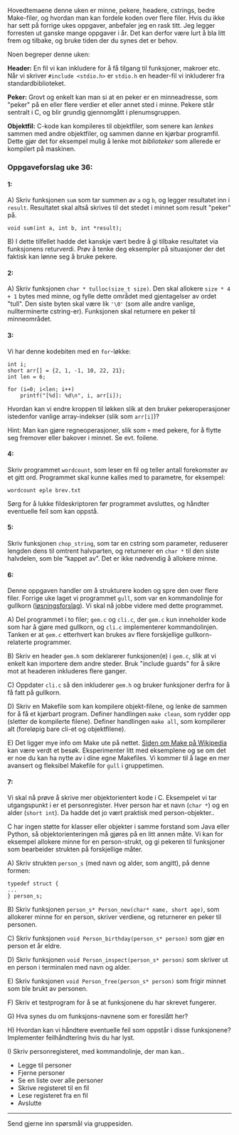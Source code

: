 
Hovedtemaene denne uken er minne, pekere, headere, cstrings, bedre Make-filer, og hvordan man kan fordele koden over flere filer. Hvis du ikke har sett på forrige ukes oppgaver, anbefaler jeg en rask titt. Jeg legger forresten ut ganske mange oppgaver i år. Det kan derfor være lurt å bla litt frem og tilbake, og bruke tiden der du synes det er behov.

Noen begreper denne uken:

**Header:** En fil vi kan inkludere for å få tilgang til funksjoner, makroer etc. Når vi skriver `#include <stdio.h>` er `stdio.h` en header-fil vi inkluderer fra standardbiblioteket.

**Peker:** Grovt og enkelt kan man si at en peker er en minneadresse, som "peker" på en eller flere verdier et eller annet sted i minne. Pekere står sentralt i C, og blir grundig gjennomgått i plenumsgruppen.

**Objektfil:** C-kode kan kompileres til objektfiler, som senere kan *lenkes* sammen med andre objektfiler, og sammen danne en kjørbar programfil. Dette gjør det for eksempel mulig å lenke mot *biblioteker* som allerede er kompilert på maskinen.


### Oppgaveforslag uke 36:

#### 1:

A) Skriv funksjonen `sum` som tar summen av `a` og `b`, og legger resultatet inn i `result`. Resultatet skal altså skrives til det stedet i minnet som result "peker" på.

    void sum(int a, int b, int *result);

B) I dette tilfellet hadde det kanskje vært bedre å gi tilbake resultatet via funksjonens returverdi. Prøv å tenke deg eksempler på situasjoner der det faktisk kan lønne seg å bruke pekere.


#### 2:


A)
Skriv funksjonen `char * tulloc(size_t size)`. Den skal allokere `size * 4 + 1` bytes med minne, og fylle dette området med gjentagelser av ordet "tull". Den siste byten skal være lik `'\0'` (som alle andre vanlige, nullterminerte cstring-er). Funksjonen skal returnere en peker til minneområdet.


#### 3:

Vi har denne kodebiten med en `for`-løkke:

    int i;
    short arr[] = {2, 1, -1, 10, 22, 21};
    int len = 6;

    for (i=0; i<len; i++)
        printf("[%d]: %d\n", i, arr[i]);

Hvordan kan vi endre kroppen til løkken slik at den bruker pekeroperasjoner istedenfor vanlige array-indekser (slik som `arr[i]`)?

Hint: Man kan gjøre regneoperasjoner, slik som `+` med pekere, for å flytte seg fremover eller bakover i minnet. Se evt. foilene.


#### 4:

Skriv programmet `wordcount`, som leser en fil og teller antall forekomster av et gitt ord. Programmet skal kunne kalles med to parametre, for eksempel:

    wordcount eple brev.txt

Sørg for å lukke fildeskriptoren før programmet avsluttes, og håndter eventuelle feil som kan oppstå.


#### 5:

Skriv funksjonen `chop_string`, som tar en cstring som parameter, reduserer lengden dens til omtrent halvparten, og returnerer en `char *` til den siste halvdelen, som ble “kappet av”. Det er ikke nødvendig å allokere minne.


#### 6:

Denne oppgaven handler om å strukturere koden og spre den over flere filer. Forrige uke laget vi programmet `gull`, som var en kommandolinje for gullkorn ([løsningsforslag](https://github.com/INF1060H11/oppgaver/tree/master/uke35forslag/gull)). Vi skal nå jobbe videre med dette programmet.


A)
Del programmet i to filer; `gem.c` og `cli.c`, der `gem.c` kun inneholder kode som har å gjøre med gullkorn, og `cli.c` implementerer kommandolinjen. Tanken er at `gem.c` etterhvert kan brukes av flere forskjellige gullkorn-relaterte programmer.

B)
Skriv en header `gem.h` som deklarerer funksjonen(e) i `gem.c`, slik at vi enkelt kan importere dem andre steder. Bruk "include guards" for å sikre mot at headeren inkluderes flere ganger.

C)
Oppdater `cli.c` så den inkluderer `gem.h` og bruker funksjoner derfra for å få fatt på gullkorn.

D)
Skriv en Makefile som kan kompilere objekt-filene, og lenke de sammen for å få et kjørbart program. Definer handlingen `make clean`, som rydder opp (sletter de kompilerte filene). Definer handlingen `make all`, som kompilerer alt (foreløpig bare cli-et og objektfilene).

E)
Det ligger mye info om Make ute på nettet. [Siden om Make på Wikipedia](http://en.wikipedia.org/wiki/Make_(software)) kan være verdt et besøk. Eksperimenter litt med eksemplene og se om det er noe du kan ha nytte av i dine egne Makefiles. Vi kommer til å lage en mer avansert og fleksibel Makefile for `gull` i gruppetimen. 


#### 7:

Vi skal nå prøve å skrive mer objektorientert kode i C. Eksempelet vi tar utgangspunkt i er et personregister. Hver person har et navn (`char *`) og en alder (`short int`). Da hadde det jo vært praktisk med person-objekter..

C har ingen støtte for klasser eller objekter i samme forstand som Java eller Python, så objektorienteringen må gjøres på en litt annen måte. Vi kan for eksempel allokere minne for en person-strukt, og gi pekeren til funksjoner som bearbeider strukten på forskjellige måter.

A)
Skriv strukten `person_s` (med navn og alder, som angitt), på denne formen:

    typedef struct {
    ...
    } person_s;

B)
Skriv funksjonen `person_s* Person_new(char* name, short age)`, som allokerer minne for en person, skriver verdiene, og returnerer en peker til personen.

C)
Skriv funksjonen `void Person_birthday(person_s* person)` som gjør en person et år eldre.

D)
Skriv funksjonen `void Person_inspect(person_s* person)` som skriver ut en person i terminalen med navn og alder.

E)
Skriv funksjonen `void Person_free(person_s* person)` som frigir minnet som ble brukt av personen.

F)
Skriv et testprogram for å se at funksjonene du har skrevet fungerer.

G)
Hva synes du om funksjons-navnene som er foreslått her?

H)
Hvordan kan vi håndtere eventuelle feil som oppstår i disse funksjonene? Implementer feilhåndtering hvis du har lyst.

I)
Skriv personregisteret, med kommandolinje, der man kan..

- Legge til personer
- Fjerne personer
- Se en liste over alle personer
- Skrive registeret til en fil
- Lese registeret fra en fil
- Avslutte

---

Send gjerne inn spørsmål via gruppesiden.

